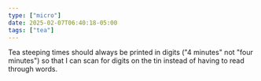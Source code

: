 ```yaml
---
type: ["micro"]
date: 2025-02-07T06:40:18-05:00
tags: ["tea"]
---
```

Tea steeping times should always be printed in digits ("4 minutes" not "four minutes") so that I can scan for digits on the tin instead of having to read through words.
